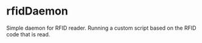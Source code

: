 # rfidDaemon
Simple daemon for RFID reader. Running a custom script based on the RFID code that is read.
